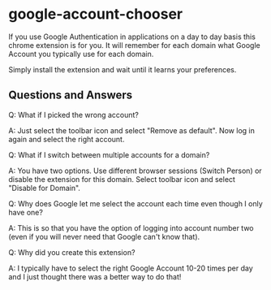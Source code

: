 # google-account-chooser

If you use Google Authentication in applications on a day to day basis this
chrome extension is for you. It will remember for each domain what Google Account
you typically use for each domain.

Simply install the extension and wait until it learns your preferences.

## Questions and Answers
Q: What if I picked the wrong account?

A: Just select the toolbar icon and select "Remove as default".  Now log in again
and select the right account.

Q: What if I switch between multiple accounts for a domain?

A: You have two options.  Use different browser sessions (Switch Person) or disable
the extension for this domain.  Select toolbar icon and select "Disable for Domain".

Q: Why does Google let me select the account each time even though I only have one?

A: This is so that you have the option of logging into account number two (even if
you will never need that Google can't know that).

Q: Why did you create this extension?

A: I typically have to select the right Google Account 10-20 times per day and I
just thought there was a better way to do that!



